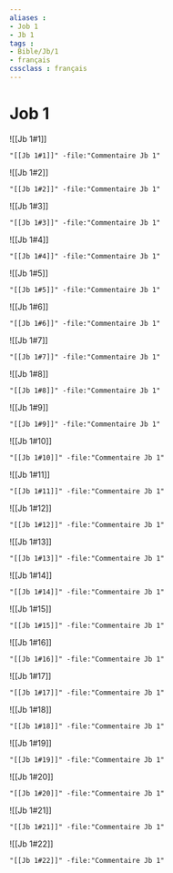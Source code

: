 ```yaml
---
aliases : 
- Job 1
- Jb 1
tags : 
- Bible/Jb/1
- français
cssclass : français
---
```


# Job 1

![[Jb 1#1]]

```query
"[[Jb 1#1]]" -file:"Commentaire Jb 1"
```

![[Jb 1#2]]

```query
"[[Jb 1#2]]" -file:"Commentaire Jb 1"
```

![[Jb 1#3]]

```query
"[[Jb 1#3]]" -file:"Commentaire Jb 1"
```

![[Jb 1#4]]

```query
"[[Jb 1#4]]" -file:"Commentaire Jb 1"
```

![[Jb 1#5]]

```query
"[[Jb 1#5]]" -file:"Commentaire Jb 1"
```

![[Jb 1#6]]

```query
"[[Jb 1#6]]" -file:"Commentaire Jb 1"
```

![[Jb 1#7]]

```query
"[[Jb 1#7]]" -file:"Commentaire Jb 1"
```

![[Jb 1#8]]

```query
"[[Jb 1#8]]" -file:"Commentaire Jb 1"
```

![[Jb 1#9]]

```query
"[[Jb 1#9]]" -file:"Commentaire Jb 1"
```

![[Jb 1#10]]

```query
"[[Jb 1#10]]" -file:"Commentaire Jb 1"
```

![[Jb 1#11]]

```query
"[[Jb 1#11]]" -file:"Commentaire Jb 1"
```

![[Jb 1#12]]

```query
"[[Jb 1#12]]" -file:"Commentaire Jb 1"
```

![[Jb 1#13]]

```query
"[[Jb 1#13]]" -file:"Commentaire Jb 1"
```

![[Jb 1#14]]

```query
"[[Jb 1#14]]" -file:"Commentaire Jb 1"
```

![[Jb 1#15]]

```query
"[[Jb 1#15]]" -file:"Commentaire Jb 1"
```

![[Jb 1#16]]

```query
"[[Jb 1#16]]" -file:"Commentaire Jb 1"
```

![[Jb 1#17]]

```query
"[[Jb 1#17]]" -file:"Commentaire Jb 1"
```

![[Jb 1#18]]

```query
"[[Jb 1#18]]" -file:"Commentaire Jb 1"
```

![[Jb 1#19]]

```query
"[[Jb 1#19]]" -file:"Commentaire Jb 1"
```

![[Jb 1#20]]

```query
"[[Jb 1#20]]" -file:"Commentaire Jb 1"
```

![[Jb 1#21]]

```query
"[[Jb 1#21]]" -file:"Commentaire Jb 1"
```

![[Jb 1#22]]

```query
"[[Jb 1#22]]" -file:"Commentaire Jb 1"
```

